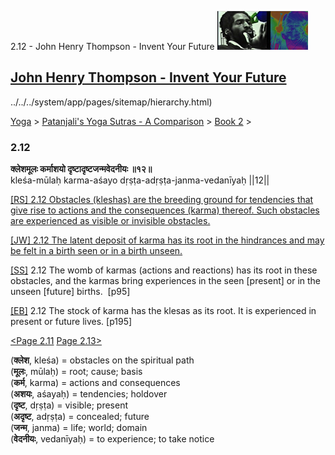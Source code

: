 2.12 - John Henry Thompson - Invent Your Future [![John Henry Thompson - Invent Your Future](../../../_/rsrc/1329567069254/config/customLogo.gif-revision=6.png)](../../../index.html)

[John Henry Thompson - Invent Your Future](../../../index.html)
---------------------------------------------------------------

../../../system/app/pages/sitemap/hierarchy.html)
    

[Yoga](../../../yoga.html)‎ > ‎[Patanjali's Yoga Sutras - A Comparison](../../patanjani.html)‎ > ‎[Book 2](../book-2.html)‎ > ‎

### 2.12

**क्लेशमूलः कर्माशयो दृष्टादृष्टजन्मवेदनीयः ॥१२॥**  
kleśa-mūlaḥ karma-aśayo dṛṣṭa-adṛṣṭa-janma-vedanīyaḥ ||12||  
  
  
[\[RS\] 2.12 Obstacles (kleshas) are the breeding ground for tendencies that give rise to actions and the consequences (karma) thereof. Such obstacles are experienced as visible or invisible obstacles.](http://www.ashtangayoga.info/philosophy/yoga-sutra-patanjali/chapter-2/item/klesha-mulah-karma-ashayo-drishta-adrishta/)  
  
[\[JW\] 2.12 The latent deposit of karma has its root in the hindrances and may be felt in a birth seen or in a birth unseen.](http://books.google.com/books?id=YzFImjtOxUwC&pg=PA121&ci=108%2C270%2C745%2C57&source=bookclip)  
  
[\[SS\]](http://www.amazon.com/Yoga-Sutras-Patanjali-Commentary-Satchidananda/dp/0932040381) 2.12 The womb of karmas (actions and reactions) has its root in these obstacles, and the karmas bring experiences in the seen \[present\] or in the unseen \[future\] births.  \[p95\]  
  
[\[EB\]](http://www.amazon.com/Yoga-Sutras-Patanjali-Translation-Commentary/dp/0865477361/ref=sr_1_1?ie=UTF8&s=books&qid=1250508322&sr=1-1) 2.12 The stock of karma has the klesas as its root. It is experienced in present or future lives. \[p195\]  
  
[<Page 2.11](211.html)  [Page 2.13>](213.html)  
  

(**क्लेश**, kleśa) = obstacles on the spiritual path  
(**मूलः**, mūlaḥ) = root; cause; basis  
(**कर्म**, karma) = actions and consequences  
(**अशयः**, aśayaḥ) = tendencies; holdover  
(**दृष्ट**, dṛṣṭa) = visible; present  
(**अदृष्ट**, adṛṣṭa) = concealed; future  
(**जन्म**, janma) = life; world; domain  
(**वेदनीयः**, vedanīyaḥ) = to experience; to take notice  

